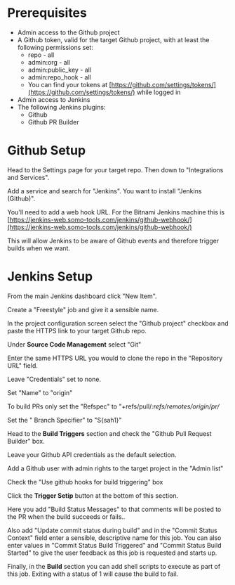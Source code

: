 # Prerequisites

- Admin access to the Github project
- A Github token, valid for the target Github project, with at least the following permissions set:
  - repo - all
  - admin:org - all
  - admin:public_key - all
  - admin:repo_hook - all
  - You can find your tokens at [https://github.com/settings/tokens/](https://github.com/settings/tokens/) while logged in
- Admin access to Jenkins
- The following Jenkins plugins:
  - Github
  - Github PR Builder

# Github Setup

Head to the Settings page for your target repo. Then down to "Integrations and Services".

Add a service and search for "Jenkins". You want to install "Jenkins (Github)".

You'll need to add a web hook URL. For the Bitnami Jenkins machine this is [https://jenkins-web.somo-tools.com/jenkins/github-webhook/](https://jenkins-web.somo-tools.com/jenkins/github-webhook/)

This will allow Jenkins to be aware of Github events and therefore trigger builds when we want.

# Jenkins Setup

From the main Jenkins dashboard click "New Item".

Create a "Freestyle" job and give it a sensible name.

In the project configuration screen select the "Github project" checkbox and paste the HTTPS link to your target Github repo.

Under **Source Code Management** select "Git"

Enter the same HTTPS URL you would to clone the repo in the "Repository URL" field.

Leave "Credentials" set to none.

Set "Name" to "origin"

To build PRs only set the "Refspec" to "+refs/pull/*:refs/remotes/origin/pr/*

Set the "	Branch Specifier" to "S{sah1}"

Head to the **Build Triggers** section and check the "Github Pull Request Builder" box.

Leave your Github API credentials as the default selection.

Add a Github user with admin rights to the target project in the "Admin list"

Check the "Use github hooks for build triggering" box

Click the **Trigger Setip** button at the bottom of this section.

Here you add "Build Status Messages" to that comments will be posted to the PR when the build succeeds or fails..

Also add "Update commit status during build" and in the "Commit Status Context" field enter a sensible, descriptive name for this job. You can also enter values in "Commit Status Build Triggered" and "Commit Status Build Started" to give the user feedback as this job is requested and starts up.

Finally, in the **Build** section you can add shell scripts to execute as part of this job. Exiting with a status of 1 will cause the build to fail.

